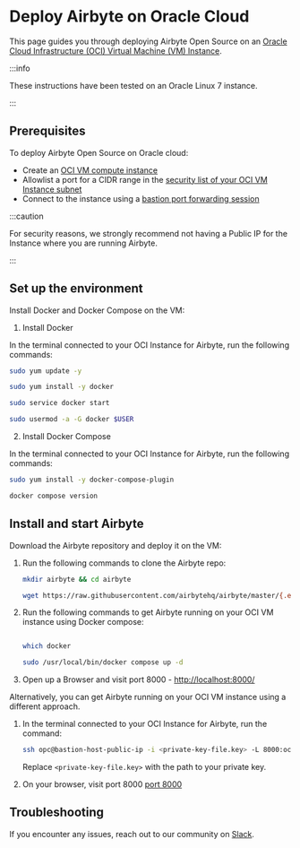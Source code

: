 # Deploy Airbyte on Oracle Cloud

This page guides you through deploying Airbyte Open Source on an [Oracle Cloud Infrastructure (OCI) Virtual Machine (VM) Instance](https://docs.oracle.com/en-us/iaas/Content/Compute/Tasks/launchinginstance.htm#Creating_an_Instance).

:::info

These instructions have been tested on an Oracle Linux 7 instance.

:::

## Prerequisites 

To deploy Airbyte Open Source on Oracle cloud:

* Create an [OCI VM compute instance](https://docs.oracle.com/en-us/iaas/Content/Compute/Tasks/launchinginstance.htm#Creating_an_Instance)
* Allowlist a port for a CIDR range in the [security list of your OCI VM Instance subnet](https://docs.oracle.com/en-us/iaas/Content/Network/Concepts/securitylists.htm)
* Connect to the instance using a [bastion port forwarding session](https://docs.oracle.com/en-us/iaas/Content/Bastion/Tasks/connectingtosessions.htm#connect-port-forwarding)

:::caution

For security reasons, we strongly recommend not having a Public IP for the Instance where you are running Airbyte.

:::

## Set up the environment

Install Docker and Docker Compose on the VM:

1. Install Docker

In the terminal connected to your OCI Instance for Airbyte, run the following commands:

```bash
sudo yum update -y

sudo yum install -y docker

sudo service docker start

sudo usermod -a -G docker $USER
```

2. Install Docker Compose

In the terminal connected to your OCI Instance for Airbyte, run the following commands:

```bash
sudo yum install -y docker-compose-plugin

docker compose version
```

## Install and start Airbyte

Download the Airbyte repository and deploy it on the VM:

1. Run the following commands to clone the Airbyte repo:

	```bash
	mkdir airbyte && cd airbyte

	wget https://raw.githubusercontent.com/airbytehq/airbyte/master/{.env,docker-compose.yaml}
	```

2. Run the following commands to get Airbyte running on your OCI VM instance using Docker compose:

    ```bash

    which docker

    sudo /usr/local/bin/docker compose up -d

    ``` 

3. Open up a Browser and visit port 8000 - [http://localhost:8000/](http://localhost:8000/)


Alternatively, you can get Airbyte running on your OCI VM instance using a different approach.

1. In the terminal connected to your OCI Instance for Airbyte, run the command: 

	```bash
	ssh opc@bastion-host-public-ip -i <private-key-file.key> -L 8000:oci-private-instance-ip:8000
	```

	Replace `<private-key-file.key>` with the path to your private key.

2. On your browser, visit port 8000 [port 8000](http://localhost:8000/)

## Troubleshooting

If you encounter any issues, reach out to our community on [Slack](https://slack.airbyte.com/).
